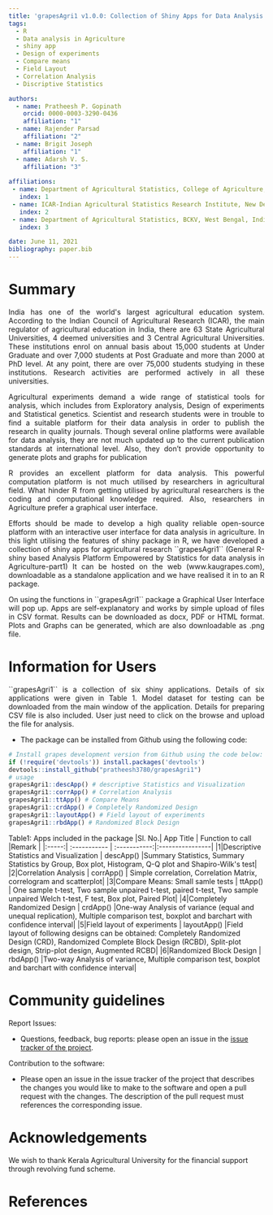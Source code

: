 ```yaml
---
title: 'grapesAgri1 v1.0.0: Collection of Shiny Apps for Data Analysis in Agriculture'
tags:
  - R
  - Data analysis in Agriculture
  - shiny app
  - Design of experiments
  - Compare means
  - Field Layout
  - Correlation Analysis
  - Discriptive Statistics

authors:
  - name: Pratheesh P. Gopinath
    orcid: 0000-0003-3290-0436
    affiliation: "1"
  - name: Rajender Parsad
    affiliation: "2"
  - name: Brigit Joseph
    affiliation: "1"
  - name: Adarsh V. S.
    affiliation: "3"
    
affiliations:
 - name: Department of Agricultural Statistics, College of Agriculture, Vellayani, Kerala Agricultural Univesity, Kerala, India.
   index: 1
 - name: ICAR-Indian Agricultural Statistics Research Institute, New Delhi, India.
   index: 2
 - name: Department of Agricultural Statistics, BCKV, West Bengal, India
   index: 3

date: June 11, 2021 
bibliography: paper.bib
---
```


# Summary

<p><div align="justify">India has one of the world's largest agricultural education system. According to the Indian Council of Agricultural Research (ICAR), the main regulator of agricultural education in India, there are 63 State Agricultural Universities, 4 deemed universities and 3 Central Agricultural Universities. These institutions enrol on annual basis about 15,000 students at Under Graduate and over 7,000 students at Post Graduate and more than 2000 at PhD level. At any point, there are over 75,000 students studying in these institutions. Research activities are performed actively in all these universities.</div></p>
  
  
<p><div align="justify">Agricultural experiments demand a wide range of statistical tools for analysis, which includes from Exploratory analysis, Design of experiments and Statistical genetics. Scientist and research students were in trouble to find a suitable platform for their data analysis in order to publish the research in quality journals. Though several online platforms were available for data analysis, they are not much updated up to the current publication standards at international level. Also, they don’t provide opportunity to generate plots and graphs for publication</div></p>
  
  
<p><div align="justify">R provides an excellent platform for data analysis. This powerful computation platform is not much utilised by researchers in agricultural field. What hinder R from getting utilised by agricultural researchers is the coding and computational knowledge required. Also, researchers in Agriculture prefer a graphical user interface.</div></p>
  
  
<p><div align="justify">Efforts should be made to develop a high quality reliable open-source platform with an interactive user interface for data analysis in agriculture. In this light utilising the features of shiny package in R, we have developed a collection of shiny apps for agricultural research ``grapesAgri1`` (General R-shiny based Analysis Platform Empowered by Statistics for data analysis in Agriculture-part1) It can be hosted on the web (www.kaugrapes.com), downloadable as a standalone application and we have realised it in to an R package.</div></p>
  
  
<p><div align="justify">On using the functions in ``grapesAgri1`` package a Graphical User Interface will pop up. Apps are self-explanatory and works by simple upload of files in CSV format. Results can be downloaded as docx, PDF or HTML format. Plots and Graphs can be generated, which are also downloadable as .png file.</div></p>


# Information for Users

<p><div align="justify">``grapesAgri1`` is a collection of six shiny applications. Details of six applications were given in Table 1. Model dataset for testing can be downloaded from the main window of the application. Details for preparing CSV file is also included. User just need to click on the browse and upload the file for analysis. </div></p>

- The package can be installed from Github using the following code:
``` r
# Install grapes development version from Github using the code below:
if (!require('devtools')) install.packages('devtools')
devtools::install_github("pratheesh3780/grapesAgri1")
# usage
grapesAgri1::descApp() # descriptive Statistics and Visualization 
grapesAgri1::corrApp() # Correlation Analysis
grapesAgri1::ttApp() # Compare Means
grapesAgri1::crdApp() # Completely Randomized Design
grapesAgri1::layoutApp() # Field layout of experiments
grapesAgri1::rbdApp() # Randomized Block Design 
```

Table1: Apps included in the package
|Sl. No.| App Title | Function to call |Remark |
|:-----:| :----------- | :-----------:|:----------------|
|1|Descriptive Statistics and Visualization   | descApp()      |Summary Statistics, Summary Statistics by Group, Box plot, Histogram, Q-Q plot and Shapiro-Wilk's test|
|2|Correlation Analysis   | corrApp()      | Simple correlation, Correlation Matrix, correlogram and scatterplot|
|3|Compare Means: Small samle tests  | ttApp()      | One sample t-test, Two sample unpaired t-test, paired t-test, Two sample unpaired Welch t-test, F test, Box plot, Paired Plot|
|4|Completely Randomized Design  | crdApp()      |One-way Analysis of variance (equal and unequal replication), Multiple comparison test, boxplot and barchart with confidence interval|
|5|Field layout of experiments | layoutApp()      |Field layout of following designs can be obtained: Completely Randomized Design (CRD), Randomized Complete Block Design (RCBD), Split-plot design, Strip-plot design, Augmented RCBD|
|6|Randomized Block Design  | rbdApp()      |Two-way Analysis of variance, Multiple comparison test, boxplot and barchart with confidence interval|

# Community guidelines

Report Issues:

- Questions, feedback, bug reports: please open an issue in the [issue tracker of the project](https://github.com/pratheesh3780/grapesAgri1/issues).

Contribution to the software:

- Please open an issue in the issue tracker of the project that describes the changes you would like to make to the software and open a pull request with the   changes. The description of the pull request must references the corresponding issue.

# Acknowledgements

We wish to thank Kerala Agricultural University for the financial support through revolving fund scheme.
 
# References
